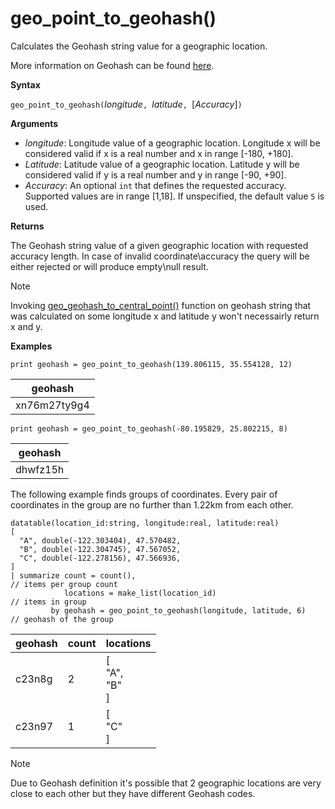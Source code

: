 # geo_point_to_geohash()

Calculates the Geohash string value for a geographic location.

More information on Geohash can be found [here](https://en.wikipedia.org/wiki/Geohash).

**Syntax**

`geo_point_to_geohash(`*longitude*`, `*latitude*`, `[*Accuracy*]`)`

**Arguments**

* *longitude*: Longitude value of a geographic location. Longitude x will be considered valid if x is a real number and x in range [-180, +180]. 
* *Latitude*: Latitude value of a geographic location. Latitude y will be considered valid if y is a real number and y in range [-90, +90]. 
* *Accuracy*: An optional `int` that defines the requested accuracy. Supported values are in range [1,18]. If unspecified, the default value `5` is used.

**Returns**

The Geohash string value of a given geographic location with requested accuracy length. In case of invalid coordinate\accuracy the query will be either rejected or will produce empty\null result.


> [!NOTE]
> Invoking [geo_geohash_to_central_point()](geo-geohash-to-central-point-function.md) function on geohash string that was calculated on some longitude x and latitude y won't necessairly return x and y.

**Examples**

<!-- csl: https://help.kusto.windows.net/Samples -->
```
print geohash = geo_point_to_geohash(139.806115, 35.554128, 12)  
```

|geohash|
|---|
|xn76m27ty9g4|

<!-- csl: https://help.kusto.windows.net/Samples -->
```
print geohash = geo_point_to_geohash(-80.195829, 25.802215, 8)
```

|geohash|
|---|
|dhwfz15h|

The following example finds groups of coordinates. Every pair of coordinates in the group are no further than 1.22km from each other.

<!-- csl: https://help.kusto.windows.net/Samples -->
```
datatable(location_id:string, longitude:real, latitude:real)
[
  "A", double(-122.303404), 47.570482,
  "B", double(-122.304745), 47.567052,
  "C", double(-122.278156), 47.566936,
]
| summarize count = count(),                                          // items per group count
            locations = make_list(location_id)                        // items in group
         by geohash = geo_point_to_geohash(longitude, latitude, 6)    // geohash of the group
```

|geohash|count|locations|
|---|---|---|
|c23n8g|2|[<br>  "A",<br>  "B"<br>]|
|c23n97|1|[<br>  "C"<br>]|


> [!NOTE]
> Due to Geohash definition it's possible that 2 geographic locations are very close to each other but they have different Geohash codes.
